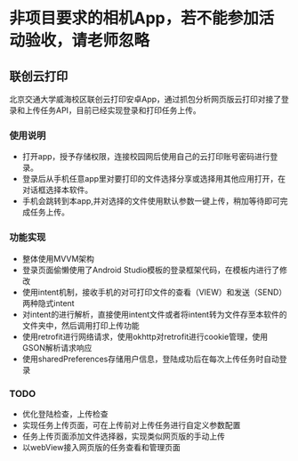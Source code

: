 # 非项目要求的相机App，若不能参加活动验收，请老师忽略

## 联创云打印

北京交通大学威海校区联创云打印安卓App，通过抓包分析网页版云打印对接了登录和上传任务API，目前已经实现登录和打印任务上传。

### 使用说明

- 打开app，授予存储权限，连接校园网后使用自己的云打印账号密码进行登录。
- 登录后从手机任意app里对要打印的文件选择分享或选择用其他应用打开，在对话框选择本软件。
- 手机会跳转到本app,并对选择的文件使用默认参数一键上传，稍加等待即可完成任务上传。

### 功能实现

- 整体使用MVVM架构
- 登录页面偷懒使用了Android Studio模板的登录框架代码，在模板内进行了修改
- 使用intent机制，接收手机的对可打印文件的查看（VIEW）和发送（SEND）两种隐式intent
- 对intent的进行解析，直接使用intent文件或者将intent转为文件存至本软件的文件夹中，然后调用打印上传功能
- 使用retrofit进行网络请求，使用okhttp对retrofit进行cookie管理，使用GSON解析请求响应
- 使用sharedPreferences存储用户信息，登陆成功后在每次上传任务时自动登录

### TODO

- 优化登陆检查，上传检查
- 实现任务上传页面，可在上传前对上传任务进行自定义参数配置
- 任务上传页面添加文件选择器，实现类似网页版的手动上传
- 以webView接入网页版的任务查看和管理页面